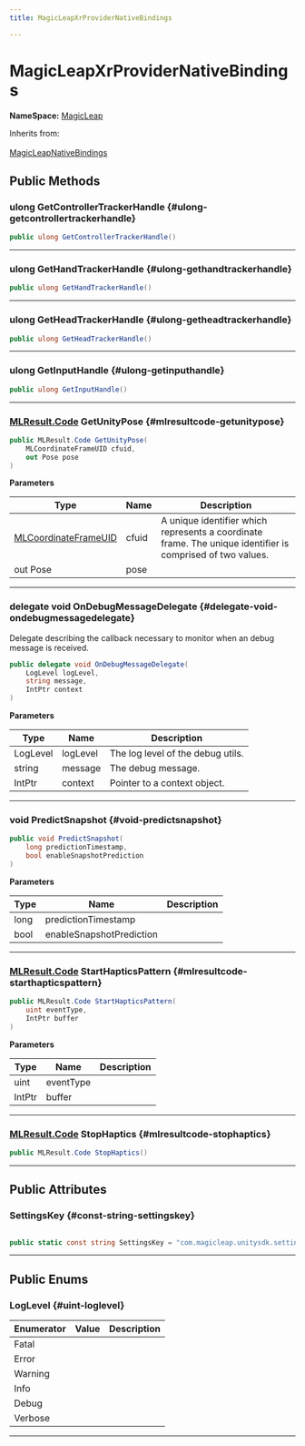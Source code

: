 ```yaml
---
title: MagicLeapXrProviderNativeBindings

---
```


# MagicLeapXrProviderNativeBindings



**NameSpace:** 
[MagicLeap](/versioned_docs/version-02-Aug-2023/unity-api/api/UnityEngine.XR.MagicLeap/UnityEngine.XR.MagicLeap.md) 





Inherits from: <br></br>[MagicLeapNativeBindings](/versioned_docs/version-02-Aug-2023/unity-api/api/UnityEngine.XR.MagicLeap.Native/MagicLeapNativeBindings/UnityEngine.XR.MagicLeap.Native.MagicLeapNativeBindings.md)




## Public Methods

### ulong GetControllerTrackerHandle {#ulong-getcontrollertrackerhandle}

```csharp
public ulong GetControllerTrackerHandle()
```






-----------

### ulong GetHandTrackerHandle {#ulong-gethandtrackerhandle}

```csharp
public ulong GetHandTrackerHandle()
```






-----------

### ulong GetHeadTrackerHandle {#ulong-getheadtrackerhandle}

```csharp
public ulong GetHeadTrackerHandle()
```






-----------

### ulong GetInputHandle {#ulong-getinputhandle}

```csharp
public ulong GetInputHandle()
```






-----------

### [MLResult.Code](/versioned_docs/version-02-Aug-2023/unity-api/api/UnityEngine.XR.MagicLeap/UnityEngine.XR.MagicLeap.MLResult.md#int-code) GetUnityPose {#mlresultcode-getunitypose}

```csharp
public MLResult.Code GetUnityPose(
    MLCoordinateFrameUID cfuid,
    out Pose pose
)
```


**Parameters**

| Type | Name  | Description  | 
|--|--|--|
| [MLCoordinateFrameUID](/versioned_docs/version-02-Aug-2023/unity-api/api/UnityEngine.XR.MagicLeap.Native/MagicLeapNativeBindings/UnityEngine.XR.MagicLeap.Native.MagicLeapNativeBindings.MLCoordinateFrameUID.md) |cfuid|A unique identifier which represents a coordinate frame. The unique identifier is comprised of two values. |
| out Pose |pose||






-----------

### delegate void OnDebugMessageDelegate {#delegate-void-ondebugmessagedelegate}

Delegate describing the callback necessary to monitor when an debug message is received. 

```csharp
public delegate void OnDebugMessageDelegate(
    LogLevel logLevel,
    string message,
    IntPtr context
)
```


**Parameters**

| Type | Name  | Description  | 
|--|--|--|
| LogLevel |logLevel|The log level of the debug utils.|
| string |message|The debug message.|
| IntPtr |context|Pointer to a context object.|






-----------

### void PredictSnapshot {#void-predictsnapshot}

```csharp
public void PredictSnapshot(
    long predictionTimestamp,
    bool enableSnapshotPrediction
)
```


**Parameters**

| Type | Name  | Description  | 
|--|--|--|
| long |predictionTimestamp||
| bool |enableSnapshotPrediction||






-----------

### [MLResult.Code](/versioned_docs/version-02-Aug-2023/unity-api/api/UnityEngine.XR.MagicLeap/UnityEngine.XR.MagicLeap.MLResult.md#int-code) StartHapticsPattern {#mlresultcode-starthapticspattern}

```csharp
public MLResult.Code StartHapticsPattern(
    uint eventType,
    IntPtr buffer
)
```


**Parameters**

| Type | Name  | Description  | 
|--|--|--|
| uint |eventType||
| IntPtr |buffer||






-----------

### [MLResult.Code](/versioned_docs/version-02-Aug-2023/unity-api/api/UnityEngine.XR.MagicLeap/UnityEngine.XR.MagicLeap.MLResult.md#int-code) StopHaptics {#mlresultcode-stophaptics}

```csharp
public MLResult.Code StopHaptics()
```






-----------

## Public Attributes

### SettingsKey {#const-string-settingskey}

```csharp

public static const string SettingsKey = "com.magicleap.unitysdk.settings";

```






-----------

## Public Enums

### LogLevel {#uint-loglevel}

| Enumerator | Value | Description |
| ---------- | ----- | ----------- |
| Fatal | |   |
| Error | |   |
| Warning | |   |
| Info | |   |
| Debug | |   |
| Verbose | |   |








-----------


